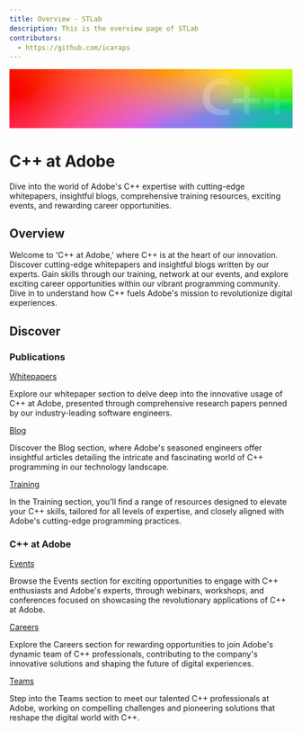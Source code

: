 ```yaml
---
title: Overview - STLab
description: This is the overview page of STLab
contributors:
  - https://github.com/icaraps
---
```



<Hero slots="image, heading, text1"/>

![Hero image](./images/header_gradient.jpg)

# C++ at Adobe


Dive into the world of Adobe's C++ expertise with cutting-edge whitepapers,
insightful blogs, comprehensive training resources, exciting events, and
rewarding career opportunities.

## Overview

Welcome to 'C++ at Adobe,' where C++ is at the heart of our innovation. Discover
cutting-edge whitepapers and insightful blogs written by our experts. Gain
skills through our training, network at our events, and explore exciting career
opportunities within our vibrant programming community. Dive in to understand
how C++ fuels Adobe's mission to revolutionize digital experiences.

## Discover

<DiscoverBlock slots="heading, link, text"/>

### Publications

[Whitepapers](whitepapers/)

Explore our whitepaper section to delve deep into the innovative usage of C++ at
Adobe, presented through comprehensive research papers penned by our
industry-leading software engineers.

<DiscoverBlock slots="link, text"/>

[Blog](https://blog.developer.adobe.com/tagged/adobe-cpp)

Discover the Blog section, where Adobe's seasoned engineers offer insightful
articles detailing the intricate and fascinating world of C++ programming in our
technology landscape.

<DiscoverBlock slots="link, text"/>

[Training](training/)

In the Training section, you'll find a range of resources designed to elevate
your C++ skills, tailored for all levels of expertise, and closely aligned with
Adobe's cutting-edge programming practices.

<DiscoverBlock slots="heading, link, text"/>

### C++ at Adobe

[Events](events/)

Browse the Events section for exciting opportunities to engage with C++
enthusiasts and Adobe's experts, through webinars, workshops, and conferences
focused on showcasing the revolutionary applications of C++ at Adobe.

<DiscoverBlock slots="link, text"/>

[Careers](careers/)

Explore the Careers section for rewarding opportunities to join Adobe's dynamic
team of C++ professionals, contributing to the company's innovative solutions
and shaping the future of digital experiences.

<DiscoverBlock slots="link, text"/>

[Teams](teams/)

Step into the Teams section to meet our talented C++ professionals at Adobe,
working on compelling challenges and pioneering solutions that reshape the
digital world with C++.
